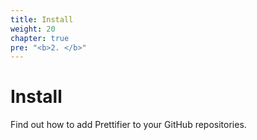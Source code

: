 ```yaml
---
title: Install
weight: 20
chapter: true
pre: "<b>2. </b>"
---
```


# Install

Find out how to add Prettifier to your GitHub repositories.
